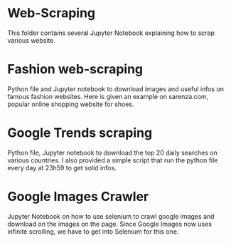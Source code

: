 # Web-Scraping

This folder contains several Jupyter Notebook explaining how to scrap various website.

# Fashion web-scraping

Python file and Jupyter notebook to download images and useful infos on famous fashion websites. Here is given an example on sarenza.com, popular online shopping website for shoes.

# Google Trends scraping

Python file, Jupyter notebook to download the top 20 daily searches on various countries. I also provided a simple script that run the python file every day at 23h59 to get solid infos.

# Google Images Crawler

Jupyter Notebook on how to use selenium to crawl google images and download on the images on the page. Since Google Images now uses infinite scrolling, we have to get into Selenium for this one.
